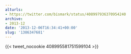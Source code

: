 ```yaml
---
alturls:
- https://twitter.com/bismark/status/408997936370954240
archive:
- 2013-12
date: '2013-12-06T16:34:41+00:00'
slug: '1386347681'
---
```


{{< tweet_nocookie 408995581751599104 >}}
